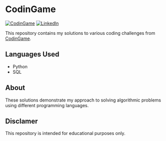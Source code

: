 # CodinGame


[![CodinGame](https://img.shields.io/badge/CodinGame-Profile-yellow?style=flat&logo=codingame&logoColor=white)](https://www.codingame.com/profile/bf2837204fb4442bda80f17459e8785e9714015) [![LinkedIn](https://img.shields.io/badge/LinkedIn-Connect-blue?style=flat&logo=linkedin&logoColor=white)](https://www.linkedin.com/in/vin-br/
)

This repository contains my solutions to various coding challenges from [CodinGame](https://www.codingame.com/).

## Languages Used
- Python
- SQL

## About

These solutions demonstrate my approach to solving algorithmic problems using different programming languages.

## Disclamer

This repository is intended for educational purposes only.
